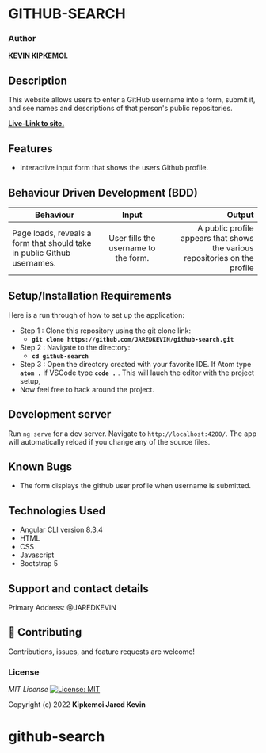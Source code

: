 # GITHUB-SEARCH


<!-- ![alt text](src/assets/images/screenshot1.png) -->


### Author
 **[KEVIN KIPKEMOI.](https://github.com/JAREDKEVIN)**

## Description
This website allows users to enter a GitHub username into a form, submit it, and see names and descriptions of that person's public repositories.

**[Live-Link to site.]()**
## Features

* Interactive input form that shows the users Github profile.


## Behaviour Driven Development (BDD)
|Behaviour 	           |    Input 	                 |       Output          |
|----------------------------------------------|:-----------------------------------:|-----------------------------:|       
|Page loads, reveals a form that should take in public Github usernames.                        |   User fills the username to the form.                  |A public profile appears that shows the various repositories on the profile    |                       |


## Setup/Installation Requirements
Here is a run through of how to set up the application:
* Step 1 : Clone this repository using the git clone link:
  * **`git clone https://github.com/JAREDKEVIN/github-search.git`**
* Step 2 : Navigate to the directory:
  * **`cd github-search`**
* Step 3 : Open the directory created with your favorite IDE. If Atom type **`atom .`** if VSCode type **`code .`** . This will lauch the editor with the project setup,
* Now feel free to hack around the project.

## Development server

Run `ng serve` for a dev server. Navigate to `http://localhost:4200/`. The app will automatically reload if you change any of the source files.

## Known Bugs

- The form displays the github user profile when username is submitted.


## Technologies Used

- Angular CLI version  8.3.4
- HTML
- CSS
- Javascript
- Bootstrap 5

## Support and contact details

Primary Address: @JAREDKEVIN

## 🤝 Contributing

Contributions, issues, and feature requests are welcome!

### License
*MIT License* [![License: MIT](https://img.shields.io/badge/License-MIT-yellow.svg)](license/MIT)

Copyright (c) 2022 **Kipkemoi Jared Kevin**
# github-search

